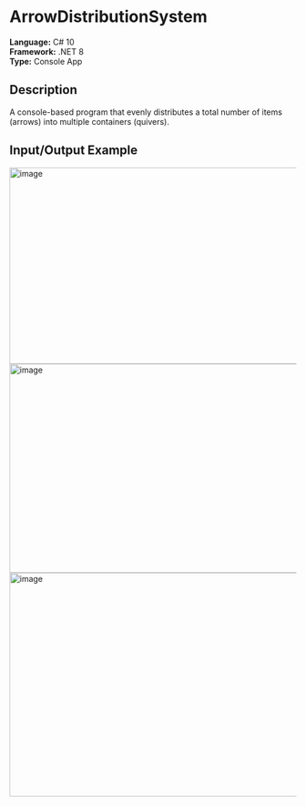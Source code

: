 # ArrowDistributionSystem

**Language:** C# 10  
**Framework:** .NET 8  
**Type:** Console App  

## Description
A console-based program that evenly distributes a total number of items (arrows) into multiple containers (quivers).

## Input/Output Example
<img width="940" height="345" alt="image" src="https://github.com/user-attachments/assets/9e3e387e-efea-449e-a274-dee692a9106d" />
<img width="940" height="367" alt="image" src="https://github.com/user-attachments/assets/fa1ce884-6705-45e4-b749-6eafcf3589fa" />
<img width="940" height="393" alt="image" src="https://github.com/user-attachments/assets/195f3b95-362d-4767-9676-87494503dfce" />


